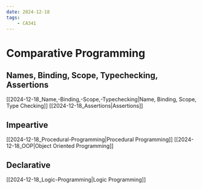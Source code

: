 ```yaml
---
date: 2024-12-18 
tags: 
    - CA341
---
```


# Comparative Programming

## Names, Binding, Scope, Typechecking, Assertions
[[2024-12-18_Name,-Binding,-Scope,-Typechecking|Name, Binding, Scope, Type Checking]]
[[2024-12-18_Assertions|Assertions]]

## Impeartive
[[2024-12-18_Procedural-Programming|Procedural Programming]]
[[2024-12-18_OOP|Object Oriented Programming]]

## Declarative
[[2024-12-18_Logic-Programming|Logic Programming]]

